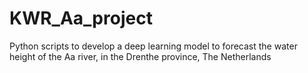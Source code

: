 # KWR_Aa_project
Python scripts to develop a deep learning model to forecast the water height of the Aa river, in the Drenthe province, The Netherlands
